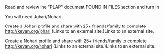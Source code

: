 Read and review the "PLAP" document FOUND IN FILES section and turn in 

 

You will need Johari/Nohari 

Create a Johari profile and share with 25+ friends/family to complete http://kevan.org/johari (Links to an external site.)Links to an external site. 

Create a Nohari profile and share with 25+ friends/family to complete http://kevan.org/nohari (Links to an external site.)Links to an external site. 
